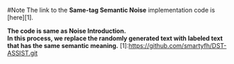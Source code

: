 #Note
The link to the **Same-tag Semantic Noise** implementation code is [here][1].

**The code is same as Noise Introduction.**  
**In this process, we replace the randomly generated text with labeled text that has the same semantic meaning.**
[1]:https://github.com/smartyfh/DST-ASSIST.git